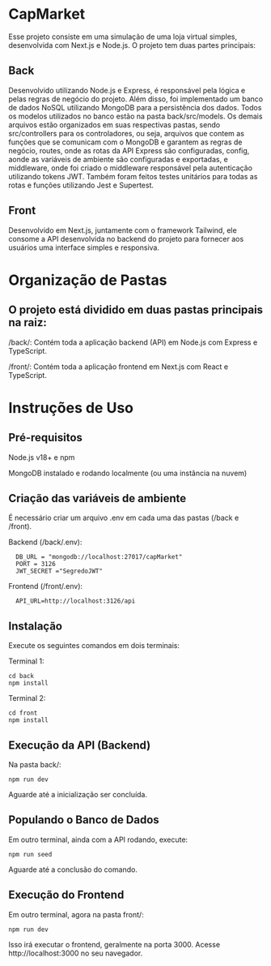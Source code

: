 # CapMarket

Esse projeto consiste em uma simulação de uma loja virtual simples, desenvolvida com Next.js e Node.js. O projeto tem duas partes principais:

## Back

Desenvolvido utilizando Node.js e Express, é responsável pela lógica e pelas regras de negócio do projeto. Além disso, foi implementado um banco de dados NoSQL utilizando MongoDB para a persistência dos dados. Todos os modelos utilizados no banco estão na pasta back/src/models. Os demais arquivos estão organizados em suas respectivas pastas, sendo src/controllers para os controladores, ou seja, arquivos que contem as funções que se comunicam com o MongoDB e garantem as regras de negócio, routes, onde as rotas da API Express são configuradas, config, aonde as variáveis de ambiente são configuradas e exportadas, e middleware, onde foi criado o middleware responsável pela autenticação utilizando tokens JWT. Também foram feitos testes unitários para todas as rotas e funções utilizando Jest e Supertest.

## Front

Desenvolvido em Next.js, juntamente com o framework Tailwind, ele consome a API desenvolvida no backend do projeto para fornecer aos usuários uma interface simples e responsiva.

# Organização de Pastas

## O projeto está dividido em duas pastas principais na raiz:

/back/: Contém toda a aplicação backend (API) em Node.js com Express e TypeScript.

/front/: Contém toda a aplicação frontend em Next.js com React e TypeScript.

# Instruções de Uso

## Pré-requisitos

Node.js v18+ e npm

MongoDB instalado e rodando localmente (ou uma instância na nuvem)

## Criação das variáveis de ambiente

É necessário criar um arquivo .env em cada uma das pastas (/back e /front).

Backend (/back/.env):

```
  DB_URL = "mongodb://localhost:27017/capMarket"
  PORT = 3126
  JWT_SECRET ="SegredoJWT"
```

Frontend (/front/.env):

```
  API_URL=http://localhost:3126/api
```

## Instalação

Execute os seguintes comandos em dois terminais:

Terminal 1:

```
cd back
npm install
```

Terminal 2:

```
cd front
npm install
```

## Execução da API (Backend)

Na pasta back/:

```
npm run dev
```

Aguarde até a inicialização ser concluída.

## Populando o Banco de Dados

Em outro terminal, ainda com a API rodando, execute:

```
npm run seed
```

Aguarde até a conclusão do comando.

## Execução do Frontend

Em outro terminal, agora na pasta front/:

```
npm run dev
```

Isso irá executar o frontend, geralmente na porta 3000. Acesse http://localhost:3000 no seu navegador.
